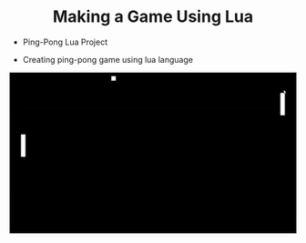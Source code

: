 <h1 align="center">Making a Game Using Lua</h1>

- Ping-Pong Lua Project

- Creating ping-pong game using lua language

![PONG!](pong-image.png)

